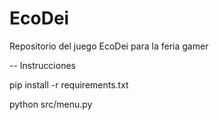 # EcoDei
Repositorio del juego EcoDei para la feria gamer

-- Instrucciones

pip install -r requirements.txt

python src/menu.py
